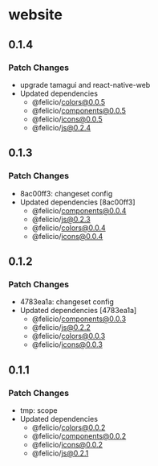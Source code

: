 # website

## 0.1.4

### Patch Changes

- upgrade tamagui and react-native-web
- Updated dependencies
  - @felicio/colors@0.0.5
  - @felicio/components@0.0.5
  - @felicio/icons@0.0.5
  - @felicio/js@0.2.4

## 0.1.3

### Patch Changes

- 8ac00ff3: changeset config
- Updated dependencies [8ac00ff3]
  - @felicio/components@0.0.4
  - @felicio/js@0.2.3
  - @felicio/colors@0.0.4
  - @felicio/icons@0.0.4

## 0.1.2

### Patch Changes

- 4783ea1a: changeset config
- Updated dependencies [4783ea1a]
  - @felicio/components@0.0.3
  - @felicio/js@0.2.2
  - @felicio/colors@0.0.3
  - @felicio/icons@0.0.3

## 0.1.1

### Patch Changes

- tmp: scope
- Updated dependencies
  - @felicio/colors@0.0.2
  - @felicio/components@0.0.2
  - @felicio/icons@0.0.2
  - @felicio/js@0.2.1
